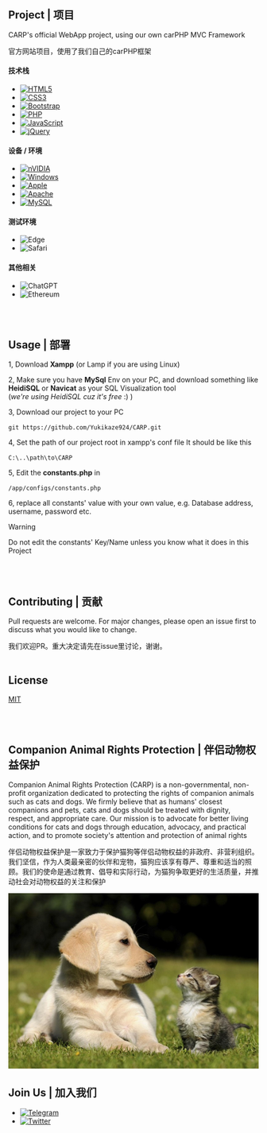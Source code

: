 ## Project | 项目

CARP's official WebApp project, using our own carPHP MVC Framework

官方网站项目，使用了我们自己的carPHP框架

#### 技术栈
* [![HTML5](https://img.shields.io/badge/html5-%23E34F26.svg?style=for-the-badge&logo=html5&logoColor=white)](https://www.w3.org/html/)
* [![CSS3](https://img.shields.io/badge/css3-%231572B6.svg?style=for-the-badge&logo=css3&logoColor=white)](https://www.w3.org/Style/CSS/Overview.en.html)
* [![Bootstrap](https://img.shields.io/badge/bootstrap-%238511FA.svg?style=for-the-badge&logo=bootstrap&logoColor=white)](https://getbootstrap.com/)
* [![PHP](https://img.shields.io/badge/php-%23777BB4.svg?style=for-the-badge&logo=php&logoColor=white)](https://www.php.net/)
* [![JavaScript](https://img.shields.io/badge/javascript-%23323330.svg?style=for-the-badge&logo=javascript&logoColor=%23F7DF1E)](https://www.javascript.com/)
* [![jQuery](https://img.shields.io/badge/jquery-%230769AD.svg?style=for-the-badge&logo=jquery&logoColor=white)](https://jquery.com/)

#### 设备 / 环境
* [![nVIDIA](https://img.shields.io/badge/nVIDIA-%2376B900.svg?style=for-the-badge&logo=nVIDIA&logoColor=white)](https://www.nvidia.com/en-us/)
* [![Windows](https://img.shields.io/badge/Windows-0078D6?style=for-the-badge&logo=windows&logoColor=white)](https://www.microsoft.com/en-us/)
* [![Apple](https://img.shields.io/badge/Apple-%23000000.svg?style=for-the-badge&logo=apple&logoColor=white)](https://www.apple.com/)
* [![Apache](https://img.shields.io/badge/apache-%23D42029.svg?style=for-the-badge&logo=apache&logoColor=white)](https://httpd.apache.org/)
* [![MySQL](https://img.shields.io/badge/mysql-%2300f.svg?style=for-the-badge&logo=mysql&logoColor=white)](https://www.mysql.com/)

#### 测试环境
* ![Edge](https://img.shields.io/badge/Edge-0078D7?style=for-the-badge&logo=Microsoft-edge&logoColor=white)
* ![Safari](https://img.shields.io/badge/Safari-000000?style=for-the-badge&logo=Safari&logoColor=white)

#### 其他相关
* ![ChatGPT](https://img.shields.io/badge/chatGPT-74aa9c?style=for-the-badge&logo=openai&logoColor=white)
* ![Ethereum](https://img.shields.io/badge/Ethereum-3C3C3D?style=for-the-badge&logo=Ethereum&logoColor=white)

<br><br>
## Usage | 部署
  
1, Download __Xampp__ (or Lamp if you are using Linux)

2, Make sure you have __MySql__ Env on your PC, and download something like __HeidiSQL__ or __Navicat__ as your SQL Visualization tool <br> (*we're using HeidiSQL cuz it's free* :) )

3, Download our project to your PC
```git
git https://github.com/Yukikaze924/CARP.git
```

4, Set the path of our project root in xampp's conf file
It should be like this
```
C:\..\path\to\CARP
```

5, Edit the __constants.php__ in 
```
/app/configs/constants.php
```

6, replace all constants' value with your own value, e.g. Database address, username, password etc.
> [!WARNING]
> Do not edit the constants' Key/Name unless you know what it does in this Project

<br><br>

## Contributing | 贡献

Pull requests are welcome. For major changes, please open an issue first
to discuss what you would like to change.

我们欢迎PR。重大决定请先在issue里讨论，谢谢。
<br><br>
## License

[MIT](https://choosealicense.com/licenses/mit/)

<br><br>

## Companion Animal Rights Protection | 伴侣动物权益保护

Companion Animal Rights Protection (CARP) is a non-governmental, non-profit organization dedicated to protecting the rights of companion animals such as cats and dogs. We firmly believe that as humans' closest companions and pets, cats and dogs should be treated with dignity, respect, and appropriate care. Our mission is to advocate for better living conditions for cats and dogs through education, advocacy, and practical action, and to promote society's attention and protection of animal rights

伴侣动物权益保护是一家致力于保护猫狗等伴侣动物权益的非政府、非营利组织。我们坚信，作为人类最亲密的伙伴和宠物，猫狗应该享有尊严、尊重和适当的照顾。我们的使命是通过教育、倡导和实际行动，为猫狗争取更好的生活质量，并推动社会对动物权益的关注和保护

![cute animals](https://raw.githubusercontent.com/Yukikaze924/CARP/main/img/bg_image.jpg)

## Join Us | 加入我们
* [![Telegram](https://img.shields.io/badge/Telegram-2CA5E0?style=for-the-badge&logo=telegram&logoColor=white)](https://t.me/carporg)
* [![Twitter](https://img.shields.io/badge/Twitter-%231DA1F2.svg?style=for-the-badge&logo=Twitter&logoColor=white)]()
